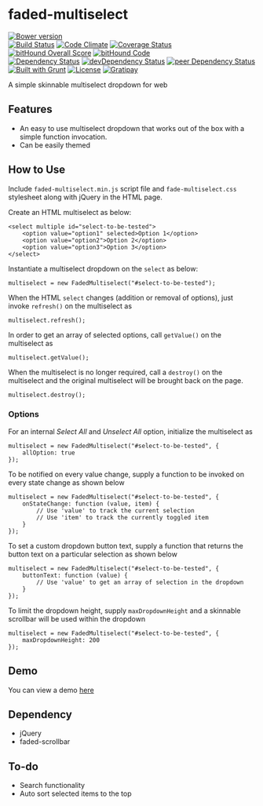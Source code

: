 # faded-multiselect

[![Bower version](https://badge.fury.io/bo/faded-multiselect.svg)](https://badge.fury.io/bo/faded-multiselect)  
[![Build Status](https://travis-ci.org/myTerminal/faded-multiselect.svg?branch=master)](https://travis-ci.org/myTerminal/faded-multiselect)
[![Code Climate](https://codeclimate.com/github/myTerminal/faded-multiselect.png)](https://codeclimate.com/github/myTerminal/faded-multiselect)
[![Coverage Status](https://img.shields.io/coveralls/myTerminal/faded-multiselect.svg)](https://coveralls.io/r/myTerminal/faded-multiselect?branch=master)
[![bitHound Overall Score](https://www.bithound.io/github/myTerminal/faded-multiselect/badges/score.svg)](https://www.bithound.io/github/myTerminal/faded-multiselect)
[![bitHound Code](https://www.bithound.io/github/myTerminal/faded-multiselect/badges/code.svg)](https://www.bithound.io/github/myTerminal/faded-multiselect)  
[![Dependency Status](https://david-dm.org/myTerminal/faded-multiselect.svg)](https://david-dm.org/myTerminal/faded-multiselect)
[![devDependency Status](https://david-dm.org/myTerminal/faded-multiselect/dev-status.svg)](https://david-dm.org/myTerminal/faded-multiselect#info=devDependencies)
[![peer Dependency Status](https://david-dm.org/myTerminal/faded-multiselect/peer-status.svg)](https://david-dm.org/myTerminal/faded-multiselect#info=peerDependencies)  
[![Built with Grunt](https://cdn.gruntjs.com/builtwith.png)](http://gruntjs.com/)
[![License](https://img.shields.io/badge/LICENSE-GPL%20v3.0-blue.svg)](https://www.gnu.org/licenses/gpl.html)
[![Gratipay](http://img.shields.io/gratipay/myTerminal.svg)](https://gratipay.com/myTerminal)

A simple skinnable multiselect dropdown for web

## Features

* An easy to use multiselect dropdown that works out of the box with a simple function invocation.
* Can be easily themed

## How to Use

Include `faded-multiselect.min.js` script file and `fade-multiselect.css` stylesheet along with jQuery in the HTML page.

Create an HTML multiselect as below:

    <select multiple id="select-to-be-tested">
        <option value="option1" selected>Option 1</option>
        <option value="option2">Option 2</option>
        <option value="option3">Option 3</option>
    </select>

Instantiate a multiselect dropdown on the `select` as below:

    multiselect = new FadedMultiselect("#select-to-be-tested");

When the HTML `select` changes (addition or removal of options), just invoke `refresh()` on the multiselect as

    multiselect.refresh();

In order to get an array of selected options, call `getValue()` on the multiselect as

    multiselect.getValue();

When the multiselect is no longer required, call a `destroy()` on the multiselect and the original multiselect will be brought back on the page.

    multiselect.destroy();

### Options

For an internal *Select All* and *Unselect All* option, initialize the multiselect as

    multiselect = new FadedMultiselect("#select-to-be-tested", {
        allOption: true
    });

To be notified on every value change, supply a function to be invoked on every state change as shown below

    multiselect = new FadedMultiselect("#select-to-be-tested", {
        onStateChange: function (value, item) {
            // Use 'value' to track the current selection
            // Use 'item' to track the currently toggled item
        }
    });

To set a custom dropdown button text, supply a function that returns the button text on a particular selection as shown below

    multiselect = new FadedMultiselect("#select-to-be-tested", {
        buttonText: function (value) {
            // Use 'value' to get an array of selection in the dropdown
        }
    });

To limit the dropdown height, supply `maxDropdownHeight` and a skinnable scrollbar will be used within the dropdown

    multiselect = new FadedMultiselect("#select-to-be-tested", {
        maxDropdownHeight: 200
    });

## Demo

You can view a demo [here](https://myterminal.github.io/faded-multiselect/example/)

## Dependency

* jQuery
* faded-scrollbar

## To-do

* Search functionality
* Auto sort selected items to the top
